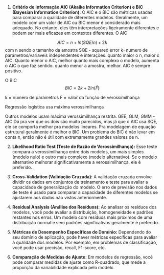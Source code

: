
1. **Critério de Informação AIC (Akaike Information Criterion) e BIC (Bayesian Information Criterion):** O AIC e o BIC são métricas usadas para comparar a qualidade de diferentes modelos. Geralmente, um modelo com um valor de AIC ou BIC menor é considerado mais adequado. No entanto, eles têm interpretações ligeiramente diferentes e podem ser mais eficazes em contextos diferentes.
O AIC

$$AIC = n + ln(SQE/n) +2k$$
com n sendo o tamanho da amostra
SQE - squared error
k=numero de parametros/variaveis independentes e interações.
quanto maior o n, maior o AIC.
Quanto menor o AIC, melhor
quanto mais complexo o modelo, aumenta o AIC
o que faz sentido. quanto menor a amostra, melhor.
AIC é sempre positivo.

O BIC
$$BIC = 2k + 2ln(\hat{F})$$

k = numero de parametros
F = valor da função de verossimilhança

Regressão logística usa máxima verossimilhança

Outros modelos usam máxima verossimilhança restrita.
GEE, GLM, GMM - AIC
Dá pra ver que os dois são muito parecidos, mas já que o AIC usa SQE, ele se comporta melhor pra modelos lineares. Pra modelagem de equação estrutural geralmente é melhor o BIC. Um problema do BIC é não levar em conta n, então não é útil com extremamente grandes valores de n.




2. **Likelihood Ratio Test (Teste de Razão de Verossimilhança):** Esse teste compara a verossimilhança entre dois modelos, um mais simples (modelo nulo) e outro mais complexo (modelo alternativo). Se o modelo alternativo melhorar significativamente a verossimilhança, ele é preferido.

3. **Cross-Validation (Validação Cruzada):** A validação cruzada envolve dividir os dados em conjuntos de treinamento e teste para avaliar a capacidade de generalização do modelo. O erro de previsão nos dados de teste é usado para comparar a capacidade de diferentes modelos se ajustarem aos dados não vistos anteriormente.

4. **Residual Analysis (Análise dos Resíduos):** Ao analisar os resíduos dos modelos, você pode avaliar a distribuição, homogeneidade e padrões restantes nos erros. Um modelo com resíduos mais próximos de uma distribuição normal e sem padrões significativos geralmente é preferido.

6. **Métricas de Desempenho Específicas do Domínio:** Dependendo do seu domínio de aplicação, pode haver métricas específicas para avaliar a qualidade dos modelos. Por exemplo, em problemas de classificação, você pode usar precisão, recall, F1-score, etc.

9. **Comparação de Medidas de Ajuste:** Em modelos de regressão, você pode comparar medidas de ajuste como R-quadrado, que mede a proporção da variabilidade explicada pelo modelo.



